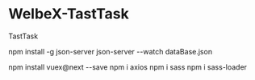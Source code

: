 # WelbeX-TastTask
 TastTask


npm install -g json-server
json-server --watch dataBase.json

npm install vuex@next --save
npm i axios
npm i sass
npm i sass-loader

